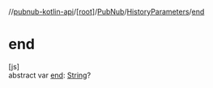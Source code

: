 //[pubnub-kotlin-api](../../../../index.md)/[[root]](../../index.md)/[PubNub](../index.md)/[HistoryParameters](index.md)/[end](end.md)

# end

[js]\
abstract var [end](end.md): [String](https://kotlinlang.org/api/latest/jvm/stdlib/kotlin/-string/index.html)?

